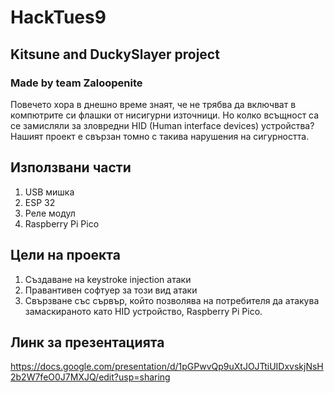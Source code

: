 # HackTues9 
## Kitsune and DuckySlayer project
### Made by team Zaloopenite

Повечето хора в днешно време знаят, че не трябва да включват в компютрите си флашки от нисигурни източници. Но колко всъщност са се замисляли за зловредни HID (Human interface devices) устройства? Нашият проект е свързан томно с такива нарушения на сигурността. 

## Използвани части
1. USB мишка
2. ESP 32
3. Реле модул
4. Raspberry Pi Pico 

## Цели на проекта
1. Създаване на keystroke injection атаки
2. Правантивен софтуер за този вид атаки
3. Свързване със сървър, който позволява на потребителя да атакува замаскираното като HID устройство, Raspberry Pi Pico.

## Линк за презентацията
https://docs.google.com/presentation/d/1pGPwvQp9uXtJOJTtiUIDxvskjNsH2b2W7feO0J7MXJQ/edit?usp=sharing
